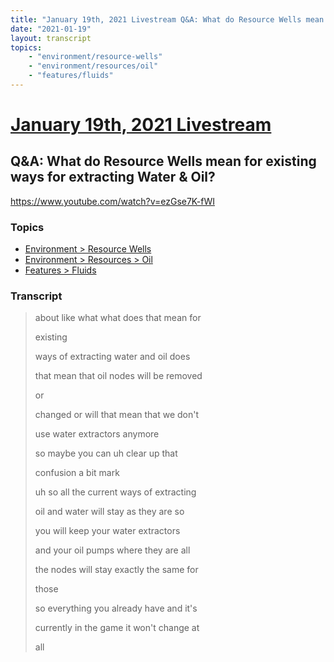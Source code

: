 ```yaml
---
title: "January 19th, 2021 Livestream Q&A: What do Resource Wells mean for existing ways for extracting Water & Oil?"
date: "2021-01-19"
layout: transcript
topics:
    - "environment/resource-wells"
    - "environment/resources/oil"
    - "features/fluids"
---
```

# [January 19th, 2021 Livestream](../2021-01-19.md)
## Q&A: What do Resource Wells mean for existing ways for extracting Water & Oil?
https://www.youtube.com/watch?v=ezGse7K-fWI

### Topics
* [Environment > Resource Wells](../topics/environment/resource-wells.md)
* [Environment > Resources > Oil](../topics/environment/resources/oil.md)
* [Features > Fluids](../topics/features/fluids.md)

### Transcript

> about like what what does that mean for
> 
> existing
> 
> ways of extracting water and oil does
> 
> that mean that oil nodes will be removed
> 
> or
> 
> changed or will that mean that we don't
> 
> use water extractors anymore
> 
> so maybe you can uh clear up that
> 
> confusion a bit mark
> 
> uh so all the current ways of extracting
> 
> oil and water will stay as they are so
> 
> you will keep your water extractors
> 
> and your oil pumps where they are all
> 
> the nodes will stay exactly the same for
> 
> those
> 
> so everything you already have and it's
> 
> currently in the game it won't change at
> 
> all
> 
